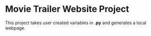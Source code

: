 # Movie Trailer Website Project
This project takes user created variables in **.py** and generates a local webpage.


